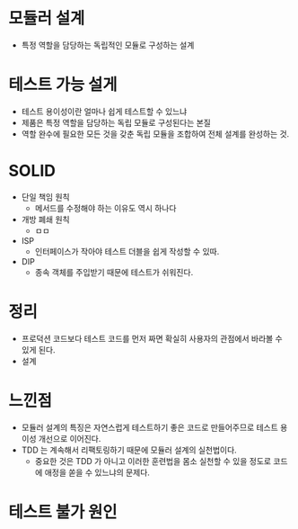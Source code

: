 # 모듈러 설계

- 특정 역할을 담당하는 독립적인 모듈로 구성하는 설계

# 테스트 가능 설게

- 테스트 용이성이란 얼마나 쉽게 테스트할 수 있느냐
- 제품은 특정 역할을 담당하는 독립 모듈로 구성된다는 본질
- 역할 완수에 필요한 모든 것을 갖춘 독립 모듈을 조합하여 전체 설계를 완성하는 것.

# SOLID

- 단일 책임 원칙
  - 메서드를 수정해야 하는 이유도 역시 하나다
- 개방 폐쇄 원칙
  - ㅁㅁ
- ISP
  - 인터페이스가 작아야 테스트 더블을 쉽게 작성할 수 있따.
- DIP
  - 종속 객체를 주입받기 때문에 테스트가 쉬워진다.

# 정리

- 프로덕션 코드보다 테스트 코드를 먼저 짜면 확실히 사용자의 관점에서 바라볼 수 있게 된다.
- 설계

# 느낀점

- 모듈러 설계의 특징은 자연스럽게 테스트하기 좋은 코드로 만들어주므로 테스트 용이성 개선으로 이어진다.
- TDD 는 계속해서 리팩토링하기 때문에 모듈러 설계의 실천법이다.
  - 중요한 것은 TDD 가 아니고 이러한 훈련법을 몸소 실천할 수 있을 정도로 코드에 애정을 쏟을 수 있느냐의 문제다.

# 테스트 불가 원인
